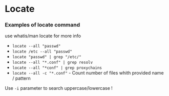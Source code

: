 # Locate

### Examples of locate command

use whatis/man locate for more info

- `locate --all "passwd"`
- `locate /etc --all "passwd"`
- `locate "passwd" | grep "/etc/"`
- `locate --all "*.conf" | grep resolv`
- `locate --all "*conf" | grep proxychains`
- `locate --all -c "*.conf"` - Count number of files whith provided name / pattern

Use `-i` parameter to search uppercase/lowercase !
